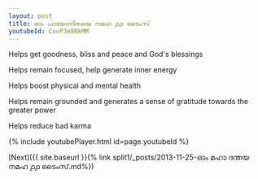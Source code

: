 ```yaml
---
layout: post
title: ഓം പായോനിതയെ നമഹ ൧൧ ടൈംസ്
youtubeId: CuvP3e8NkMM
---
```

 
 
Helps get goodness, bliss and peace and God's blessings
 
Helps remain focused, help generate inner energy 
 
Helps boost physical and mental health 
 
Helps remain grounded and generates a sense of gratitude towards the greater power 
 
Helps reduce bad karma
 
 
 
 


{% include youtubePlayer.html id=page.youtubeId %}
 
[Next]({{ site.baseurl }}{% link  split1/_posts/2013-11-25-ഓം മഹാ ദന്തയ നമഹ ൧൧ ടൈംസ്.md%})
 
